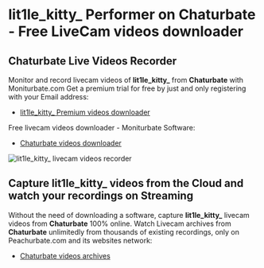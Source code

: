# lit1le_kitty_ Performer on Chaturbate - Free LiveCam videos downloader

## Chaturbate Live Videos Recorder

Monitor and record livecam videos of **lit1le_kitty_** from **Chaturbate** with Moniturbate.com
Get a premium trial for free by just and only registering with your Email address:
* [lit1le_kitty_ Premium videos downloader](https://moniturbate.com/request-demo-licence-key.html)

Free livecam videos downloader - Moniturbate Software:
* [Chaturbate videos downloader](https://moniturbate.com/moniturbate-download-software.html)

![lit1le_kitty_ livecam videos recorder](https://peachurnet.com/templates/moniturbate-software.png)


## Capture lit1le_kitty_ videos from the Cloud and watch your recordings on Streaming

Without the need of downloading a software, capture **lit1le_kitty_** livecam videos from **Chaturbate** 100% online.
Watch Livecam archives from **Chaturbate** unlimitedly from thousands of existing recordings, only on Peachurbate.com and its websites network:
* [Chaturbate videos archives](https://peachurnet.com/)